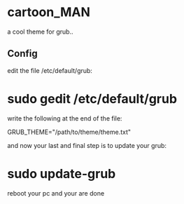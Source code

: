 cartoon_MAN
===========

a cool theme for grub..

Config
-------

edit the file /etc/default/grub:

  # sudo gedit /etc/default/grub

write the following at the end of the file:

GRUB_THEME="/path/to/theme/theme.txt"

and now your last and final step is to update your grub:

  # sudo update-grub

reboot your pc and your are done